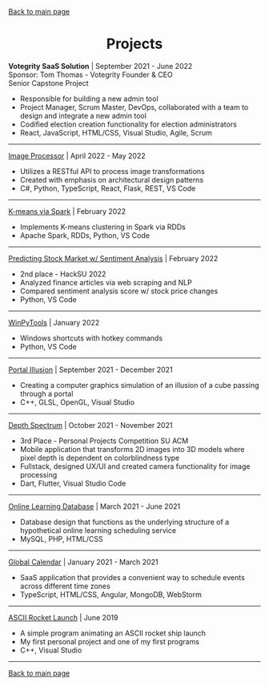 [Back to main page](./../README.md)

<h1 align="center">Projects</h1>

**Votegrity SaaS Solution** | September 2021 - June 2022\
Sponsor: Tom Thomas - Votegrity Founder & CEO\
Senior Capstone Project
* Responsible for building a new admin tool
* Project Manager, Scrum Master, DevOps, collaborated with a team to design and integrate a new admin tool
* Codified election creation functionality for election administrators
* React, JavaScript, HTML/CSS, Visual Studio, Agile, Scrum

---

[Image Processor](https://github.com/thoresonjd/image-processor) | April 2022 - May 2022
* Utilizes a RESTful API to process image transformations
* Created with emphasis on architectural design patterns
* C#, Python, TypeScript, React, Flask, REST, VS Code

---

[K-means via Spark](https://github.com/thoresonjd/k-means_spark) | February 2022
* Implements K-means clustering in Spark via RDDs
* Apache Spark, RDDs, Python, VS Code

---

[Predicting Stock Market w/ Sentiment Analysis](https://github.com/a-wallen/stm-toolkit) | February 2022
* 2nd place - HackSU 2022
* Analyzed finance articles via web scraping and NLP
* Compared sentiment analysis score w/ stock price changes
* Python, VS Code

---

[WinPyTools](https://github.com/thoresonjd/WinPyTools) | January 2022
* Windows shortcuts with hotkey commands
* Python, VS Code

---

[Portal Illusion](https://github.com/thoresonjd/ComputerGraphics/tree/main/Apps/PortalIllusion) | September 2021 - December 2021
*	Creating a computer graphics simulation of an illusion of a cube passing through a portal
*	C++, GLSL, OpenGL, Visual Studio

---

[Depth Spectrum](https://github.com/varelandrew/DepthSpectrum) | October 2021 - November 2021
* 3rd Place - Personal Projects Competition SU ACM
*	Mobile application that transforms 2D images into 3D models where pixel depth is dependent on colorblindness type
*	Fullstack, designed UX/UI and created camera functionality for image processing
*	Dart, Flutter, Visual Studio Code

---

[Online Learning Database](https://github.com/thoresonjd/online-learning-database) | March 2021 - June 2021
*	Database design that functions as the underlying structure of a hypothetical online learning scheduling service
*	MySQL, PHP, HTML/CSS

---

[Global Calendar](https://github.com/Alex-Sheardown/Global-Calendar) | January 2021 - March 2021
*	SaaS application that provides a convenient way to schedule events across different time zones
*	TypeScript, HTML/CSS, Angular, MongoDB, WebStorm

---

[ASCII Rocket Launch](https://github.com/thoresonjd/ascii-rocket-launch) | June 2019
* A simple program animating an ASCII rocket ship launch
*	My first personal project and one of my first programs
* C++, Visual Studio

---

[Back to main page](./../README.md)
